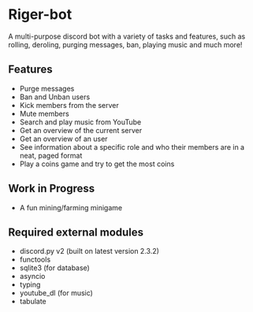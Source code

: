 # Riger-bot
 A multi-purpose discord bot with a variety of tasks and features, such as rolling, deroling, purging messages, ban, playing music and much more!

## Features
- Purge messages
- Ban and Unban users
- Kick members from the server
- Mute members
- Search and play music from YouTube
- Get an overview of the current server
- Get an overview of an user
- See information about a specific role and who their members are in a neat, paged format
- Play a coins game and try to get the most coins

## Work in Progress
- A fun mining/farming minigame



## Required external modules
- discord.py v2 (built on latest version 2.3.2)
- functools
- sqlite3 (for database)
- asyncio
- typing
- youtube_dl (for music)
- tabulate
